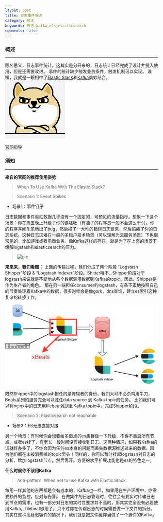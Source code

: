 ```yaml
---
layout: post
title: 日志事件系统
category: 技术
keywords: 日志,kafka,elk,elasticsearch
comments: false
---
```


### 概述
---
顾名思义，日志事件统计，这其实是分开来的，日志统计已经完成了设计并投入使用，但是还需要改进。
事件的统计缺少触发业务条件，触发机制可以实现。
诶嘿，我就是一眼相中了[Elastic Stack](https://www.elastic.co/)和[Kafka](https://kafka.apache.org/)美妙结合。<br>
![对](/assets/img/serious.png)

[官网指导](https://www.elastic.co/blog/just-enough-kafka-for-the-elastic-stack-part1)

### 须知
---
**来自的官网的推荐使用姿势**
> When To Use Kafka With The Elastic Stack?

> Scenario 1: Event Spikes

+ 场景1：事件钉子


日志数据和事件驱动数据几乎没有一个固定的，可预见的流量指标。想象一下这个场景：你在周五晚上升级了你的诶呸呸（有脑子的程序员一般不会这么干:)）。你的程序喜闻乐见地出了bug，然后报了一大堆的错误日志信息，然后搞瘫了你的日志系统。这种日志灾难在一般的多租户技术场景（可以理解为云服务场景）下也很常见的，比如游戏或者电商业务。像Kafka这样的存在，就是为了在上面的场景下缓解logstash和elasticsearch的压力。


> ![pic](/assets/img/kafka.png)

**来来来，我们看图：**
上面的传输过程，我们分成了两个阶段 “Logstash Shipper”阶段 & “Logstash Indexer”阶段。Shitter哦不...Shipper阶段对于logstash来说就是不断地从各个数据源灌数据到Kafka的topic。因此，Shipper是作为生产者的角色。
那在另一端担任consumer的logstash，有条不紊地按照自己的节奏处理着Kafka中的数据，很多时候会是像gork，dns查询，建立es索引这种复杂的转换工作。

![pic2](/assets/img/kbeats.png)


既然Shipper中的logstash担任的是传输者的身份，我们大可不必杀鸡用牛刀，Beats系列的服务完全可以胜任data source 到 Kafka topic的任务。
比如我们可以将nginx中的日志用filebeat推送到Kafka topic中，完成Shipper阶段。

> Scenario 2: Elasticsearch not reachable

+ 场景2：ES无法直接对接


另一个场景：有时候你会想要给多借点的es集群做一下升级，不得不重启所有节点。或者es挂了，有老长一段时间没有接收到日志。这两种情况，如果有Kafka的话就好办多了，不你会因为任何es本身的问题而丢失数据源推送过来的数据。因为他们都在未被消费掉的topic里头！同样的，你可以暂时挂起logstash对日志的分析，增加logstash节点，然后再开。方便的水平扩展功能也是es的特色之一。

**什么时候你不该用Kafka**

> Anti-pattern: When not to use Kafka with Elastic Stack

每用一样其他的东西都是会有成本的，Kafka也一样，如果用在生产环境中，你需要额外的监控，应对与告警。
在做集中的日志管理时，往往会有要实时传输日志到节点的需求，也有一部分对日志的实时性要求并不高的，那其实完全没有必要使用Kafka，filebeat够用了，只不过你在传输日志的时候需要做一下文件的拆分。其实在这种高延迟容许的情况下，我们就是把文件缓存当做了一个迷你的Kafka。

